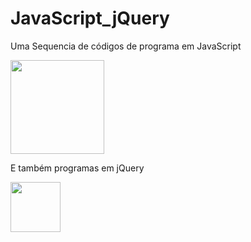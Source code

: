 # JavaScript_jQuery
 
Uma Sequencia de códigos de programa em JavaScript

<img src="https://upload.wikimedia.org/wikipedia/commons/d/dc/Javascript-shield.png" height="150">

E também programas em jQuery

<img src="https://logodownload.org/wp-content/uploads/2017/10/jquery-logo.png" height="80">

